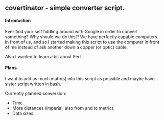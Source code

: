 ## covertinator - simple converter script.

#### Introduction

Ever find your self fiddling around with Google in order to convert something? Why should we do this?! We have perfectly capable computers in front of us, and so I started making this script to use the computer in front of me instead of ask another down a copper (or optic) cable.

Also I wanted to learn a bit about Perl.

#### Plans

I want to add as much math(s) into this script as possible and maybe have sister script written in bash.

Currently planned conversion:

 - Time.
 - More distances (imperial, also from and to metric).
 - Data sizes.
